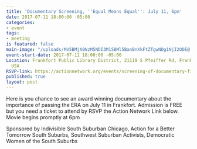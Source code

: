 ```yaml
---
title: 'Documentary Screening, ''Equal Means Equal'': July 11, 6pm'
date: 2017-07-11 18:00:00 -05:00
categories:
- event
tags:
- meeting
is featured: false
main-image: "/uploads/MV5BMjA0NzM5NDI3M15BMl5BanBnXkFtZTgwNDg1NjI2ODE@._V1_SY1000_CR0,0,675,1000_AL_.jpg"
event-start-date: 2017-07-11 18:00:00 -05:00
Location: Frankfort Public Library District, 21119 S Pfeiffer Rd, Frankfort, IL 60423,
  USA
RSVP-link: https://actionnetwork.org/events/screening-of-documentary-film-equal-means-equal?source=facebook
published: true
layout: post
---
```


Here is you chance to see an award winning documentary about the importance of passing the ERA on July 11 in Frankfort. Admission is FREE  but you need a ticket to attend by RSVP the Action Network Link below.
Movie begins promptly at 6pm 

Sponsored by Indivisible South Suburban Chicago, Action for a Better Tomorrow South Suburbs, Southwest Suburban Activists, Democratic Women of the South Suburbs

 
